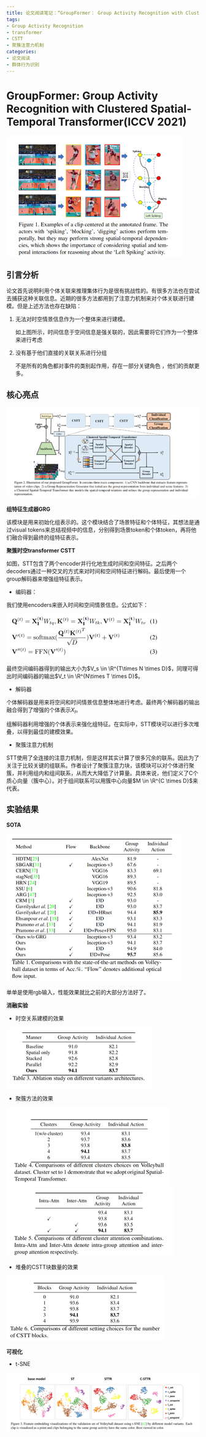 ```yaml
---
title: 论文阅读笔记：“GroupFormer： Group Activity Recognition with Clustered Spatial-Temporal Transformer”
tags: 
- Group Activity Recognition
- transformer
- CSTT
- 聚簇注意力机制
categories:
- 论文阅读
- 群体行为识别
---
```


# GroupFormer: Group Activity Recognition with Clustered Spatial-Temporal Transformer(ICCV 2021)

<img src="https://raw.githubusercontent.com/coelien/image-hosting/master/img/202209070947338.png" alt="image-20220907094726265" style="zoom:50%;" />

## 引言分析

论文首先说明利用个体关联来推理集体行为是很有挑战性的。有很多方法也在尝试去捕获这种关联信息。近期的很多方法都用到了注意力机制来对个体关联进行建模。但是上述方法也存在缺陷：

1. 无法对时空情景信息作为一个整体来进行建模。

   如上图所示，时间信息于空间信息是强关联的，因此需要将它们作为一个整体来进行考虑

2. 没有基于他们直接的关联关系进行分组

   不是所有的角色都对事件的类别起作用，存在一部分关键角色 ，他们的贡献更多。

## 核心亮点

<img src="https://raw.githubusercontent.com/coelien/image-hosting/master/img/202209071021137.png" alt="image-20220907102136060" style="zoom:50%;" />

**组特征生成器GRG**

该模块是用来初始化组表示的。这个模块结合了场景特征和个体特征，其想法是通过visual tokens来总结视频中的信息，分别得到场景token和个体token，再将他们融合得到最终的组特征表示。

**聚簇时空transformer CSTT**

如图，STT包含了两个encoder并行化地生成时间和空间特征。之后两个decoders通过一种交叉的方式来对时间和空间特征进行解码。最后使用一个group解码器来增强组特征表示。

- 编码器：

我们使用encoders来嵌入时间和空间情景信息。公式如下：

<img src="https://raw.githubusercontent.com/coelien/image-hosting/master/img/202209071433937.png" alt="image-20220907143320909" style="zoom:50%;" />

最终空间编码器得到的输出大小为$V_s \in \R^{T\times N \times D}$，同理可得出时间编码器的输出$V_t \in \R^{N\times T \times D}$。

- 解码器

个体解码器是用来将空间和时间情景信息整体地进行考虑。最终两个解码器的输出融合得到了增强的个体表示$X_I$。

组解码器利用增强的个体表示来强化组特征。在实际中，STT模块可以进行多次堆叠，以得到最佳的建模效果。

- 聚簇注意力机制

STT使用了全连接的注意力机制，但是这样其实计算了很多冗余的联系。因此为了关注于比较关键的组联系。作者设计了聚簇注意力块，该模块可以对个体进行聚簇，并利用组内和组间联系，从而大大降低了计算量。具体来说，他们定义了C个质心向量（簇中心）。对于组间联系可以用簇中心向量$M \in \R^{C \times D}$来代表。

## 实验结果

**SOTA**

<img src="https://raw.githubusercontent.com/coelien/image-hosting/master/img/202209080935163.png" alt="image-20220908093531083" style="zoom:50%;" />

单单是使用rgb输入，性能效果就比之前的大部分方法好了。

**消融实验**

- 时空关系建模的效果

<img src="https://raw.githubusercontent.com/coelien/image-hosting/master/img/202209080939284.png" alt="image-20220908093914253" style="zoom:50%;" />

- 聚簇方法的效果

<img src="https://raw.githubusercontent.com/coelien/image-hosting/master/img/202209080941240.png" alt="image-20220908094113206" style="zoom:50%;" />

<img src="https://raw.githubusercontent.com/coelien/image-hosting/master/img/202209080941887.png" alt="image-20220908094135853" style="zoom:50%;" />

- 堆叠的CSTT块数量的效果

<img src="https://raw.githubusercontent.com/coelien/image-hosting/master/img/202209080943165.png" alt="image-20220908094308130" style="zoom:50%;" />

**可视化**

- t-SNE

<img src="https://raw.githubusercontent.com/coelien/image-hosting/master/img/202209080945816.png" alt="image-20220908094553747" style="zoom:50%;" />
